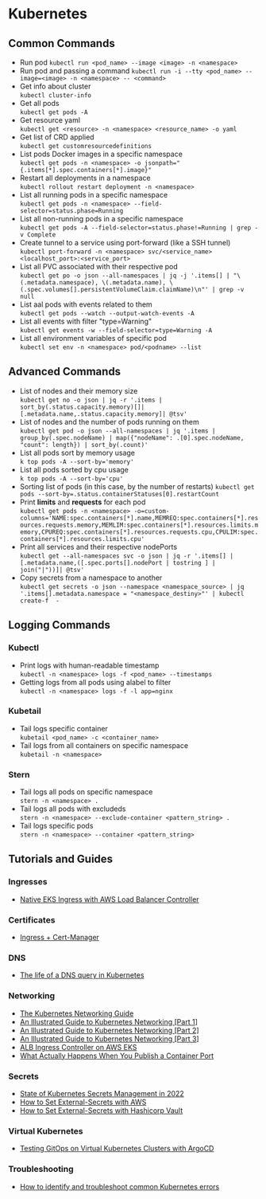 # Kubernetes


## Common Commands

* Run pod
`kubectl run <pod_name> --image <image> -n <namespace>`
* Run pod and passing a command
`kubectl run -i --tty <pod_name> --image=<image> -n <namespace> -- <command>`
* Get info about cluster<br>
`kubectl cluster-info`
* Get all pods<br>
`kubectl get pods -A`
* Get resource yaml<br>
`kubectl get <resource> -n <namespace> <resource_name> -o yaml`
* Get list of CRD applied<br>
`kubectl get customresourcedefinitions`
* List pods Docker images in a specific namespace<br>
`kubectl get pods -n <namespace> -o jsonpath="{.items[*].spec.containers[*].image}" `
* Restart all deployments in a namespace<br>
`kubectl rollout restart deployment -n <namespace>`
* List all running pods in a specific namespace<br>
`kubectl get pods -n <namespace> --field-selector=status.phase=Running`
* List all non-running pods in a specific namespace<br>
`kubectl get pods -A --field-selector=status.phase!=Running | grep -v Complete`
* Create tunnel to a service using port-forward (like a SSH tunnel)<br>
`kubectl port-forward -n <namespace> svc/<service_name> <localhost_port>:<service_port>`
* List all PVC associated with their respective pod<br>
`kubectl get po -o json --all-namespaces | jq -j '.items[] | "\(.metadata.namespace), \(.metadata.name), \(.spec.volumes[].persistentVolumeClaim.claimName)\n"' | grep -v null`
* List aal pods with events related to them<br>
`kubectl get pods --watch --output-watch-events -A`
* List all events with filter "type=Warning"<br>
`kubectl get events -w --field-selector=type=Warning -A`
* List all environment variables of specific pod<br>
`kubectl set env -n <namespace> pod/<podname> --list`


## Advanced Commands

* List of nodes and their memory size<br>
`kubectl get no -o json | jq -r '.items | sort_by(.status.capacity.memory)[]|[.metadata.name,.status.capacity.memory]| @tsv'`
* List of nodes and the number of pods running on them<br>
`kubectl get pod -o json --all-namespaces | jq '.items | group_by(.spec.nodeName) | map({"nodeName": .[0].spec.nodeName, "count": length}) | sort_by(.count)'`
* List all pods sort by memory usage<br>
`k top pods -A --sort-by='memory'` 
* List all pods sorted by cpu usage<br>
`k top pods -A --sort-by='cpu'`
* Sorting list of pods (in this case, by the number of restarts)
`kubectl get pods --sort-by=.status.containerStatuses[0].restartCount`
* Print **limits** and **requests** for each pod<br>
`kubectl get pods -n <namespace> -o=custom-columns='NAME:spec.containers[*].name,MEMREQ:spec.containers[*].resources.requests.memory,MEMLIM:spec.containers[*].resources.limits.memory,CPUREQ:spec.containers[*].resources.requests.cpu,CPULIM:spec.containers[*].resources.limits.cpu'`
* Print all services and their respective nodePorts<br>
`kubectl get --all-namespaces svc -o json | jq -r '.items[] | [.metadata.name,([.spec.ports[].nodePort | tostring ] | join("|"))]| @tsv'`
* Copy secrets from a namespace to another<br>
`kubectl get secrets -o json --namespace <namespace_source> | jq '.items[].metadata.namespace = "<namespace_destiny>"' | kubectl create-f  -`


## Logging Commands

### Kubectl
* Print logs with human-readable timestamp<br>
`kubectl -n <namespace> logs -f <pod_name> --timestamps`
* Getting logs from all pods using  alabel to filter<br>
`kubectl -n <namespace> logs -f -l app=nginx`

### Kubetail
* Tail logs specific container<br>
`kubetail <pod_name> -c <container_name>`
* Tail logs from all containers on specific namespace<br>
`kubetail -n <namespace>`


### Stern
* Tail logs all pods on specific namespace<br>
`stern -n <namespace> .`
* Tail logs all pods with excludeds<br>
`stern -n <namespace> --exclude-container <pattern_string> .`
* Tail logs specific pods<br>
`stern -n <namespace> --container <pattern_string>`


## Tutorials and Guides

### Ingresses
- [Native EKS Ingress with AWS Load Balancer Controller](https://blog.antoinechoula.ga/native-eks-ingress-with-aws-load-balancer-controller)

### Certificates
- [Ingress + Cert-Manager](https://www.youtube.com/watch?v=ZKrC261Rxqo)

### DNS
- [The life of a DNS query in Kubernetes](https://www.nslookup.io/learning/the-life-of-a-dns-query-in-kubernetes/)

### Networking
- [The Kubernetes Networking Guide](https://www.tkng.io/)
- [An Illustrated Guide to Kubernetes Networking [Part 1]](https://itnext.io/an-illustrated-guide-to-kubernetes-networking-part-1-d1ede3322727)
- [An Illustrated Guide to Kubernetes Networking [Part 2]](https://itnext.io/an-illustrated-guide-to-kubernetes-networking-part-2-13fdc6c4e24c)
- [An Illustrated Guide to Kubernetes Networking [Part 3]](https://itnext.io/an-illustrated-guide-to-kubernetes-networking-part-3-f35957784c8e)
- [ALB Ingress Controller on AWS EKS](https://medium.com/tensult/alb-ingress-controller-on-aws-eks-45bf8e36020d)
- [What Actually Happens When You Publish a Container Port](https://iximiuz.com/en/posts/docker-publish-container-ports/?z=101&utm_source=newsletter&utm_medium=email&utm_campaign=devopsbulletin&utm_content=devopsbulletin)

### Secrets
- [State of Kubernetes Secrets Management in 2022](https://medium.com/4th-coffee/state-of-kubernetes-secrets-management-in-2022-6148af91e7b5)
- [How to Set External-Secrets with AWS](https://blog.container-solutions.com/tutorial-how-to-set-external-secrets-with-aws)
- [How to Set External-Secrets with Hashicorp Vault](https://blog.container-solutions.com/tutorialexternal-secrets-with-hashicorp-vault)

### Virtual Kubernetes
- [Testing GitOps on Virtual Kubernetes Clusters with ArgoCD](https://piotrminkowski.com/2023/06/29/testing-gitops-on-virtual-kubernetes-clusters-with-argocd/)

### Troubleshooting
- [How to identify and troubleshoot common Kubernetes errors](https://newrelic.com/blog/how-to-relic/monitoring-kubernetes-part-three?utm_source=devopsbulletin&utm_id=newsletter)